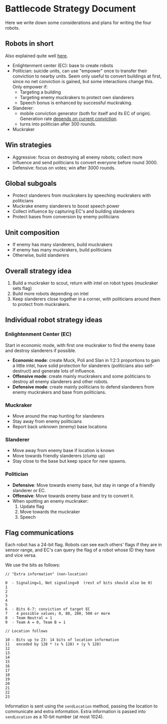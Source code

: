 # Battlecode Strategy Document

Here we write down some considerations and plans for writing the four robots.

## Robots in short

Also explained quite well [here](https://2021.battlecode.org/specs/specs.md.html).

- Enlightenment center (EC): base to create robots
- Politician: suicide units, can use "empower" once to transfer their conviction to nearby units. Seem only useful to convert buildings at first, since no net conviction is gained, but some interactions change this. Only empower if:
  - Targeting a building
  - Targeting enemy muckrakers to protect own slanderers
  - Speech bonus is enhanced by successful muckraking.
- Slanderer:
  - mobile conviction generator (both for itself and its EC of origin). Generation rate [depends on current conviction](https://www.wolframalpha.com/input/?i=plot+%281%2F50+%2B+0.03+*+e%5E%28-0.001*x%29%29+*+x+from+x%3D0+to+1000).
  - turns into politician after 300 rounds.
- Muckraker

## Win strategies

- Aggressive: focus on destroying all enemy robots; collect more influence and send politicians to convert everyone before round 3000.
- Defensive: focus on votes; win after 3000 rounds.

## Global subgoals

- Protect slanderers from muckrakers by speeching muckrakers with politicians
- Muckrake enemy slanderers to boost speech power
- Collect influence by capturing EC's and building slanderers
- Protect bases from conversion by enemy politicians

## Unit composition

- If enemy has many slanderers, build muckrakers
- If enemy has many muckrakers, build politicians
- Otherwise, build slanderers

## Overall strategy idea

1. Build a muckraker to scout, return with intel on robot types (muckraker sets flag)
2. Build more robots depending on intel
3. Keep slanderers close together in a corner, with politicians around them to protect from muckrakers.

## Individual robot strategy ideas

### Enlightenment Center (EC)

Start in economic mode, with first one muckraker to find the enemy base and destroy slanderers if possible.

- **Economic mode**: create Muck, Poli and Slan in 1:2:3 proportions to gain a little intel, have solid protection for slanderers (politicians also self-destruct) and generate lots of influence.
- **Offensive mode**: create mainly muckrakers and some politicians to destroy all enemy slanderers and other robots.
- **Defensive mode**: create mainly politicians to defend slanderers from enemy muckrakers and base from politicians.

### Muckraker

- Move around the map hunting for slanderers
- Stay away from enemy politicians
- Report back unknown (enemy) base locations

### Slanderer

- Move away from enemy base if location is known
- Move towards friendly slanderers (clump up)
- Stay close to the base but keep space for new spawns.

### Politician

- **Defensive**: Move towards enemy base, but stay in range of a friendly slanderer or EC.
- **Offensive**: Move towards enemy base and try to convert it.
- When spotting an enemy muckraker:
  1. Update flag
  2. Move towards the muckraker
  3. Speech

## Flag communications

Each robot has a 24-bit flag. Robots can see each others' flags if they are in sensor range, and EC's can query the flag of a robot whose ID they have and vice versa.

We use the bits as follows:

```
// "Extra information" (non-location)

0  - Signaling=1, Not signaling=0  (rest of bits should also be 0)
1
2
3
4
5
6  - Bits 6-7: conviction of target EC
7    4 possible values; 0, 80, 200, 500 or more
8  - Team Neutral = 1
9  - Team A = 0, Team B = 1

// Location follows

10 - Bits up to 23: 14 bits of location information
11   encoded by 128 * (x % 128) + (y % 128)   
12
13
14
15
16
17
18
19
20
21
22
23
```

Information is sent using the `sendLocation` method, passing the location to communicate and extra information. Extra information is passed into `sendLocation` as a 10-bit number (at most 1024).